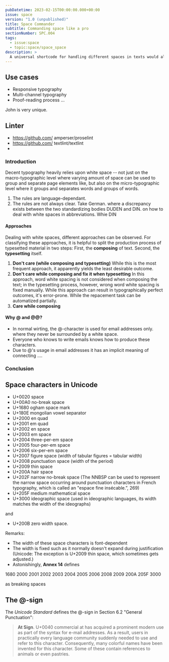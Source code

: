 ```yaml
---
pubDatetime: 2023-02-15T00:00:00.000+00:00
issue: space
version: "1.0 (unpublished)"
title: Space Commander
subtitle: Commanding space like a pro
sectionNumber: SPC.004
tags:
  - issue:space
  - topic:space/space_space
description: >
  A universal shortcode for handling different spaces in texts would allow improved typography on screen and in print; it would also make proofreading more efficient. The tool _SPACE COMMANDER_ takes care of this.
---
```


## Use cases

- Responsive typography
- Multi-channel typography
- Proof-reading process ...

John is very unique.

## Linter

- https://github.com/ amperser/proselint
- https://github.com/ textlint/textlint
-

### Introduction

Decent typography heavily relies upon white space -- not just on the macro-typographic level where varying amount of space can be used to group and separate page elements like, but also on the micro-typographic level where it groups and separates words and groups of words.

1. The rules are language-dependant.
2. The rules are not always clear. Take German. where a discrepancy exists between the two standardizing bodies DUDEN and DIN. on how to deal with white spaces in abbreviations. Whie DIN

#### Approaches

Dealing with white spaces, different approaches can be observed. For classifying these approaches, it is helpful to split the production process of typesetted material in two steps: First, the **composing** of text. Second, the **typesetting** itself.

1. **Don't care (while composing and typesetting)**
   While this is the most frequent approach, it apparently yields the least desirable outcome.
2. **Don't care while composing and fix it when typesetting**
   In this approach, word white spacing is not considered when composing the text; in the typesetting process, however, wrong word white spacing is fixed manually. While this approach can result in typographically perfect outcomes, it's error-prone. While the repacement task can be automatized partially.
3. **Care while composing**

#### Why @ and @@?

- In normal wirting, the @-character is used for email addresses only. where they never be surrounded by a white space.
- Everyone who knows to write emails knows how to produce these characters.
- Due to @'s usage in email addresses it has an implicit meaning of connecting ....

### Conclusion

## Space characters in Unicode

- U+0020 space
- U+00A0 no-break space
- U+1680 ogham space mark
- U+180E mongolian vowel separator
- U+2000 en quad
- U+2001 em quad
- U+2002 en space
- U+2003 em space
- U+2004 three-per-em space
- U+2005 four-per-em space
- U+2006 six-per-em space
- U+2007 figure space (width of tabular figures = tabular width)
- U+2008 punctuation space (width of the period)
- U+2009 thin space
- U+200A hair space
- U+202F narrow no-break space (The NNBSP can be used to represent the narrow space occurring around punctuation characters in French typography, which is called an "espace fine insécable.”, 269)
- U+205F medium mathematical space
- U+3000 ideographic space (used in ideographic languages, its width matches the width of the ideographs)

and

- U+200B zero width space.

Remarks:

- The width of these space characters is font-dependent
- The width is fixed such as it normally doesn't expand during justification (Unicode: The exception is U+2009 thin space, which sometimes gets adjusted.)
- Astonishingly, **Annex 14** defines

1680
2000
2001
2002
2003
2004
2005
2006
2008
2009
200A
205F
3000

as breaking spaces

## The @-sign

The _Unicode Standard_ defines the @-sign in Section 6.2 "General Punctuation":

> **At Sign**. U+0040 commercial at has acquired a prominent modern use as part of the syntax for e-mail addresses. As a result, users in practically every language community suddenly needed to use and refer to this character. Consequently, many colorful names have been invented for this character. Some of these contain references to animals or even pastries.

  <footer><bib-ref cite-key="unicodeconsortium__2020__unicode" locator="p 274" /></footer>
